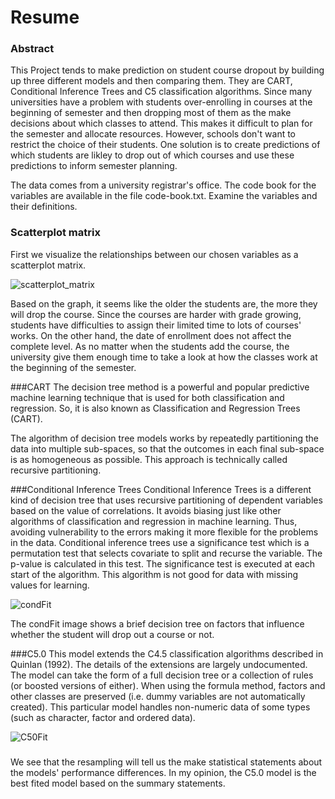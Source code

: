 # Resume
### Abstract
This Project tends to make prediction on student course dropout by building up three different models and then comparing them. They are CART, Conditional Inference Trees and C5 classification algorithms. Since many universities have a problem with students over-enrolling in courses at the beginning of semester and then dropping most of them as the make decisions about which classes to attend. This makes it difficult to plan for the semester and allocate resources. However, schools don't want to restrict the choice of their students. One solution is to create predictions of which students are likley to drop out of which courses and use these predictions to inform semester planning.

The data comes from a university registrar's office. The code book for the variables are available in the file code-book.txt. Examine the variables and their definitions.

### Scatterplot matrix
First we visualize the relationships between our chosen variables as a scatterplot matrix. 

![scatterplot_matrix](https://user-images.githubusercontent.com/78049018/121835414-d65dce80-cd03-11eb-9840-ed89295f853f.PNG)


Based on the graph, it seems like the older the students are, the more they will drop the course. Since the courses are harder with grade growing, students have difficulties to assign their limited time to lots of courses' works. On the other hand, the date of enrollment does not affect the complete level. As no matter when the students add the course, the university give them enough time to take a look at how the classes work at the beginning of the semester.



###CART
The decision tree method is a powerful and popular predictive machine learning technique that is used for both classification and regression. So, it is also known as Classification and Regression Trees (CART).

The algorithm of decision tree models works by repeatedly partitioning the data into multiple sub-spaces, so that the outcomes in each final sub-space is as homogeneous as possible. This approach is technically called recursive partitioning.

###Conditional Inference Trees
Conditional Inference Trees is a different kind of decision tree that uses recursive partitioning of dependent variables based on the value of correlations. It avoids biasing just like other algorithms of classification and regression in machine learning. Thus, avoiding vulnerability to the errors making it more flexible for the problems in the data. Conditional inference trees use a significance test which is a permutation test that selects covariate to split and recurse the variable. The p-value is calculated in this test. The significance test is executed at each start of the algorithm. This algorithm is not good for data with missing values for learning.

![condFit](https://user-images.githubusercontent.com/78049018/121835434-e1186380-cd03-11eb-8c83-2c18e47050c3.PNG)

The condFit image shows a brief decision tree on factors that influence whether the student will drop out a course or not.

###C5.0
This model extends the C4.5 classification algorithms described in Quinlan (1992). The details of the extensions are largely undocumented. The model can take the form of a full decision tree or a collection of rules (or boosted versions of either).
When using the formula method, factors and other classes are preserved (i.e. dummy variables are not automatically created). This particular model handles non-numeric data of some types (such as character, factor and ordered data). 

![C50Fit](https://user-images.githubusercontent.com/78049018/121835443-e5448100-cd03-11eb-84ce-a69815907487.PNG)

###
We see that the resampling will tell us the make statistical statements about the models' performance differences. In my opinion, the C5.0 model is the best fited model based on the summary statements.
